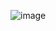 ![image](https://github.com/MeSabya/Kubernetes/assets/33947539/1758baf6-86ff-4fd1-94dd-b471ef22c430)
